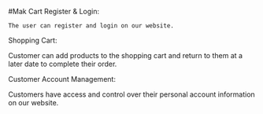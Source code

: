 #Mak Cart
Register & Login:  

    The user can register and login on our website.

Shopping Cart:

   Customer can add products to the shopping cart and return to them at a later date to complete their order.

Customer Account Management:

Customers have access and control over their personal account information on our website. 

